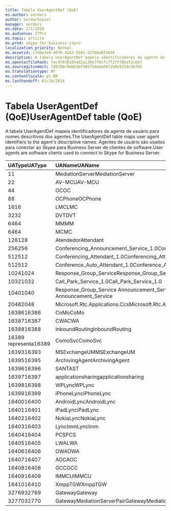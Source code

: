 ```yaml
---
title: Tabela UserAgentDef (QoE)
ms.author: serdars
author: SerdarSoysal
manager: serdars
ms.date: 2/1/2018
ms.audience: ITPro
ms.topic: article
ms.prod: skype-for-business-itpro
localization_priority: Normal
ms.assetid: cfd8e3e0-4076-4162-9381-5276da8316d9
description: A tabela UserAgentDef mapeia identificadores de agente de usuário para nomes descritivos dos agentes. Agentes de usuário são usados para conectar ao Skype para Business Server de clientes de software.
ms.openlocfilehash: fac9f838185482a13bb778cfc7f27f78baf2c66f
ms.sourcegitcommit: 7d819bc9eb63bfd85f5dada09f1b8e5354c56f6b
ms.translationtype: MT
ms.contentlocale: pt-BR
ms.lasthandoff: 03/28/2018
---
```

# <a name="useragentdef-table-qoe"></a><span data-ttu-id="a1a23-104">Tabela UserAgentDef (QoE)</span><span class="sxs-lookup"><span data-stu-id="a1a23-104">UserAgentDef table (QoE)</span></span>
 
<span data-ttu-id="a1a23-105">A tabela UserAgentDef mapeia identificadores de agente de usuário para nomes descritivos dos agentes.</span><span class="sxs-lookup"><span data-stu-id="a1a23-105">The UserAgentDef table maps user agent identifiers to the agent's descriptive names.</span></span> <span data-ttu-id="a1a23-106">Agentes de usuário são usados para conectar ao Skype para Business Server de clientes de software.</span><span class="sxs-lookup"><span data-stu-id="a1a23-106">User agents are software clients used to connect to Skype for Business Server.</span></span>
  
|<span data-ttu-id="a1a23-107">**UAType**</span><span class="sxs-lookup"><span data-stu-id="a1a23-107">**UAType**</span></span>|<span data-ttu-id="a1a23-108">**UAName**</span><span class="sxs-lookup"><span data-stu-id="a1a23-108">**UAName**</span></span>|<span data-ttu-id="a1a23-109">**UACategory**</span><span class="sxs-lookup"><span data-stu-id="a1a23-109">**UACategory**</span></span>|
|:-----|:-----|:-----|
|<span data-ttu-id="a1a23-110">1</span><span class="sxs-lookup"><span data-stu-id="a1a23-110">1</span></span>  <br/> |<span data-ttu-id="a1a23-111">MediationServer</span><span class="sxs-lookup"><span data-stu-id="a1a23-111">MediationServer</span></span>  <br/> |<span data-ttu-id="a1a23-112">MediationServer</span><span class="sxs-lookup"><span data-stu-id="a1a23-112">MediationServer</span></span>  <br/> |
|<span data-ttu-id="a1a23-113">2</span><span class="sxs-lookup"><span data-stu-id="a1a23-113">2</span></span>  <br/> |<span data-ttu-id="a1a23-114">AV-MCU</span><span class="sxs-lookup"><span data-stu-id="a1a23-114">AV-MCU</span></span>  <br/> |<span data-ttu-id="a1a23-115">AV-MCU</span><span class="sxs-lookup"><span data-stu-id="a1a23-115">AV-MCU</span></span>  <br/> |
|<span data-ttu-id="a1a23-116">4</span><span class="sxs-lookup"><span data-stu-id="a1a23-116">4</span></span>  <br/> |<span data-ttu-id="a1a23-117">OC</span><span class="sxs-lookup"><span data-stu-id="a1a23-117">OC</span></span>  <br/> |<span data-ttu-id="a1a23-118">OC</span><span class="sxs-lookup"><span data-stu-id="a1a23-118">OC</span></span>  <br/> |
|<span data-ttu-id="a1a23-119">8</span><span class="sxs-lookup"><span data-stu-id="a1a23-119">8</span></span>  <br/> |<span data-ttu-id="a1a23-120">OCPhone</span><span class="sxs-lookup"><span data-stu-id="a1a23-120">OCPhone</span></span>  <br/> |<span data-ttu-id="a1a23-121">OCPhone</span><span class="sxs-lookup"><span data-stu-id="a1a23-121">OCPhone</span></span>  <br/> |
|<span data-ttu-id="a1a23-122">16</span><span class="sxs-lookup"><span data-stu-id="a1a23-122">16</span></span>  <br/> |<span data-ttu-id="a1a23-123">LMC</span><span class="sxs-lookup"><span data-stu-id="a1a23-123">LMC</span></span>  <br/> |<span data-ttu-id="a1a23-124">LMC</span><span class="sxs-lookup"><span data-stu-id="a1a23-124">LMC</span></span>  <br/> |
|<span data-ttu-id="a1a23-125">32</span><span class="sxs-lookup"><span data-stu-id="a1a23-125">32</span></span>  <br/> |<span data-ttu-id="a1a23-126">DVT</span><span class="sxs-lookup"><span data-stu-id="a1a23-126">DVT</span></span>  <br/> |<span data-ttu-id="a1a23-127">DVT</span><span class="sxs-lookup"><span data-stu-id="a1a23-127">DVT</span></span>  <br/> |
|<span data-ttu-id="a1a23-128">64</span><span class="sxs-lookup"><span data-stu-id="a1a23-128">64</span></span>  <br/> |<span data-ttu-id="a1a23-129">MM</span><span class="sxs-lookup"><span data-stu-id="a1a23-129">MM</span></span>  <br/> |<span data-ttu-id="a1a23-130">MM</span><span class="sxs-lookup"><span data-stu-id="a1a23-130">MM</span></span>  <br/> |
|<span data-ttu-id="a1a23-131">64</span><span class="sxs-lookup"><span data-stu-id="a1a23-131">64</span></span>  <br/> |<span data-ttu-id="a1a23-132">MC</span><span class="sxs-lookup"><span data-stu-id="a1a23-132">MC</span></span>  <br/> |<span data-ttu-id="a1a23-133">MM</span><span class="sxs-lookup"><span data-stu-id="a1a23-133">MM</span></span>  <br/> |
|<span data-ttu-id="a1a23-134">128</span><span class="sxs-lookup"><span data-stu-id="a1a23-134">128</span></span>  <br/> |<span data-ttu-id="a1a23-135">Atendedor</span><span class="sxs-lookup"><span data-stu-id="a1a23-135">Attendant</span></span>  <br/> |<span data-ttu-id="a1a23-136">Atendedor</span><span class="sxs-lookup"><span data-stu-id="a1a23-136">Attendant</span></span>  <br/> |
|<span data-ttu-id="a1a23-137">256</span><span class="sxs-lookup"><span data-stu-id="a1a23-137">256</span></span>  <br/> |<span data-ttu-id="a1a23-138">Conferencing_Announcement_Service_1.0</span><span class="sxs-lookup"><span data-stu-id="a1a23-138">Conferencing_Announcement_Service_1.0</span></span>  <br/> |<span data-ttu-id="a1a23-139">CAS</span><span class="sxs-lookup"><span data-stu-id="a1a23-139">CAS</span></span>  <br/> |
|<span data-ttu-id="a1a23-140">512</span><span class="sxs-lookup"><span data-stu-id="a1a23-140">512</span></span>  <br/> |<span data-ttu-id="a1a23-141">Conferencing_Attendant_1.0</span><span class="sxs-lookup"><span data-stu-id="a1a23-141">Conferencing_Attendant_1.0</span></span>  <br/> |<span data-ttu-id="a1a23-142">CAA</span><span class="sxs-lookup"><span data-stu-id="a1a23-142">CAA</span></span>  <br/> |
|<span data-ttu-id="a1a23-143">512</span><span class="sxs-lookup"><span data-stu-id="a1a23-143">512</span></span>  <br/> |<span data-ttu-id="a1a23-144">Conference_Auto_Attendant_1.0</span><span class="sxs-lookup"><span data-stu-id="a1a23-144">Conference_Auto_Attendant_1.0</span></span>  <br/> |<span data-ttu-id="a1a23-145">CAA</span><span class="sxs-lookup"><span data-stu-id="a1a23-145">CAA</span></span>  <br/> |
|<span data-ttu-id="a1a23-146">1024</span><span class="sxs-lookup"><span data-stu-id="a1a23-146">1024</span></span>  <br/> |<span data-ttu-id="a1a23-147">Response_Group_Service</span><span class="sxs-lookup"><span data-stu-id="a1a23-147">Response_Group_Service</span></span>  <br/> |<span data-ttu-id="a1a23-148">RGS</span><span class="sxs-lookup"><span data-stu-id="a1a23-148">RGS</span></span>  <br/> |
|<span data-ttu-id="a1a23-149">1032</span><span class="sxs-lookup"><span data-stu-id="a1a23-149">1032</span></span>  <br/> |<span data-ttu-id="a1a23-150">Call_Park_Service_1.0</span><span class="sxs-lookup"><span data-stu-id="a1a23-150">Call_Park_Service_1.0</span></span>  <br/> |<span data-ttu-id="a1a23-151">CPS</span><span class="sxs-lookup"><span data-stu-id="a1a23-151">CPS</span></span>  <br/> |
|<span data-ttu-id="a1a23-152">1040</span><span class="sxs-lookup"><span data-stu-id="a1a23-152">1040</span></span>  <br/> |<span data-ttu-id="a1a23-153">Response_Group_Service Announcement_Service</span><span class="sxs-lookup"><span data-stu-id="a1a23-153">Response_Group_Service Announcement_Service</span></span>  <br/> |<span data-ttu-id="a1a23-154">COMO</span><span class="sxs-lookup"><span data-stu-id="a1a23-154">AS</span></span>  <br/> |
|<span data-ttu-id="a1a23-155">2048</span><span class="sxs-lookup"><span data-stu-id="a1a23-155">2048</span></span>  <br/> |<span data-ttu-id="a1a23-156">Microsoft.Rtc.Applications.Ccs</span><span class="sxs-lookup"><span data-stu-id="a1a23-156">Microsoft.Rtc.Applications.Ccs</span></span>  <br/> |<span data-ttu-id="a1a23-157">CCS</span><span class="sxs-lookup"><span data-stu-id="a1a23-157">CCS</span></span>  <br/> |
|<span data-ttu-id="a1a23-158">16386</span><span class="sxs-lookup"><span data-stu-id="a1a23-158">16386</span></span>  <br/> |<span data-ttu-id="a1a23-159">CoMo</span><span class="sxs-lookup"><span data-stu-id="a1a23-159">CoMo</span></span>  <br/> |<span data-ttu-id="a1a23-160">CoMo</span><span class="sxs-lookup"><span data-stu-id="a1a23-160">CoMo</span></span>  <br/> |
|<span data-ttu-id="a1a23-161">16387</span><span class="sxs-lookup"><span data-stu-id="a1a23-161">16387</span></span>  <br/> |<span data-ttu-id="a1a23-162">CWA</span><span class="sxs-lookup"><span data-stu-id="a1a23-162">CWA</span></span>  <br/> |<span data-ttu-id="a1a23-163">CWA</span><span class="sxs-lookup"><span data-stu-id="a1a23-163">CWA</span></span>  <br/> |
|<span data-ttu-id="a1a23-164">16388</span><span class="sxs-lookup"><span data-stu-id="a1a23-164">16388</span></span>  <br/> |<span data-ttu-id="a1a23-165">InboundRouting</span><span class="sxs-lookup"><span data-stu-id="a1a23-165">InboundRouting</span></span>  <br/> |<span data-ttu-id="a1a23-166">InboundRouting</span><span class="sxs-lookup"><span data-stu-id="a1a23-166">InboundRouting</span></span>  <br/> |
|<span data-ttu-id="a1a23-167">16389 representa</span><span class="sxs-lookup"><span data-stu-id="a1a23-167">16389</span></span>  <br/> |<span data-ttu-id="a1a23-168">ComoSvc</span><span class="sxs-lookup"><span data-stu-id="a1a23-168">ComoSvc</span></span>  <br/> |<span data-ttu-id="a1a23-169">ComoSvc</span><span class="sxs-lookup"><span data-stu-id="a1a23-169">ComoSvc</span></span>  <br/> |
|<span data-ttu-id="a1a23-170">16393</span><span class="sxs-lookup"><span data-stu-id="a1a23-170">16393</span></span>  <br/> |<span data-ttu-id="a1a23-171">MSExchangeUM</span><span class="sxs-lookup"><span data-stu-id="a1a23-171">MSExchangeUM</span></span>  <br/> |<span data-ttu-id="a1a23-172">Do Exchange</span><span class="sxs-lookup"><span data-stu-id="a1a23-172">ExUM</span></span>  <br/> |
|<span data-ttu-id="a1a23-173">16395</span><span class="sxs-lookup"><span data-stu-id="a1a23-173">16395</span></span>  <br/> |<span data-ttu-id="a1a23-174">ArchivingAgent</span><span class="sxs-lookup"><span data-stu-id="a1a23-174">ArchivingAgent</span></span>  <br/> |<span data-ttu-id="a1a23-175">ARCHAGENT</span><span class="sxs-lookup"><span data-stu-id="a1a23-175">ARCHAGENT</span></span>  <br/> |
|<span data-ttu-id="a1a23-176">16396</span><span class="sxs-lookup"><span data-stu-id="a1a23-176">16396</span></span>  <br/> |<span data-ttu-id="a1a23-177">SANTA</span><span class="sxs-lookup"><span data-stu-id="a1a23-177">ST</span></span>  <br/> |<span data-ttu-id="a1a23-178">SANTA</span><span class="sxs-lookup"><span data-stu-id="a1a23-178">ST</span></span>  <br/> |
|<span data-ttu-id="a1a23-179">16397</span><span class="sxs-lookup"><span data-stu-id="a1a23-179">16397</span></span>  <br/> |<span data-ttu-id="a1a23-180">applicationsharing</span><span class="sxs-lookup"><span data-stu-id="a1a23-180">applicationsharing</span></span>  <br/> |<span data-ttu-id="a1a23-181">ASMCU</span><span class="sxs-lookup"><span data-stu-id="a1a23-181">ASMCU</span></span>  <br/> |
|<span data-ttu-id="a1a23-182">16398</span><span class="sxs-lookup"><span data-stu-id="a1a23-182">16398</span></span>  <br/> |<span data-ttu-id="a1a23-183">WPLync</span><span class="sxs-lookup"><span data-stu-id="a1a23-183">WPLync</span></span>  <br/> |<span data-ttu-id="a1a23-184">WPLync</span><span class="sxs-lookup"><span data-stu-id="a1a23-184">WPLync</span></span>  <br/> |
|<span data-ttu-id="a1a23-185">16399</span><span class="sxs-lookup"><span data-stu-id="a1a23-185">16399</span></span>  <br/> |<span data-ttu-id="a1a23-186">iPhoneLync</span><span class="sxs-lookup"><span data-stu-id="a1a23-186">iPhoneLync</span></span>  <br/> |<span data-ttu-id="a1a23-187">iPhoneLync</span><span class="sxs-lookup"><span data-stu-id="a1a23-187">iPhoneLync</span></span>  <br/> |
|<span data-ttu-id="a1a23-188">16400</span><span class="sxs-lookup"><span data-stu-id="a1a23-188">16400</span></span>  <br/> |<span data-ttu-id="a1a23-189">AndroidLync</span><span class="sxs-lookup"><span data-stu-id="a1a23-189">AndroidLync</span></span>  <br/> |<span data-ttu-id="a1a23-190">AndroidLync</span><span class="sxs-lookup"><span data-stu-id="a1a23-190">AndroidLync</span></span>  <br/> |
|<span data-ttu-id="a1a23-191">16401</span><span class="sxs-lookup"><span data-stu-id="a1a23-191">16401</span></span>  <br/> |<span data-ttu-id="a1a23-192">iPadLync</span><span class="sxs-lookup"><span data-stu-id="a1a23-192">iPadLync</span></span>  <br/> |<span data-ttu-id="a1a23-193">iPadLync</span><span class="sxs-lookup"><span data-stu-id="a1a23-193">iPadLync</span></span>  <br/> |
|<span data-ttu-id="a1a23-194">16402</span><span class="sxs-lookup"><span data-stu-id="a1a23-194">16402</span></span>  <br/> |<span data-ttu-id="a1a23-195">NokiaLync</span><span class="sxs-lookup"><span data-stu-id="a1a23-195">NokiaLync</span></span>  <br/> |<span data-ttu-id="a1a23-196">NokiaLync</span><span class="sxs-lookup"><span data-stu-id="a1a23-196">NokiaLync</span></span>  <br/> |
|<span data-ttu-id="a1a23-197">16403</span><span class="sxs-lookup"><span data-stu-id="a1a23-197">16403</span></span>  <br/> |<span data-ttu-id="a1a23-198">LyncImm</span><span class="sxs-lookup"><span data-stu-id="a1a23-198">LyncImm</span></span>  <br/> |<span data-ttu-id="a1a23-199">LyncImm</span><span class="sxs-lookup"><span data-stu-id="a1a23-199">LyncImm</span></span>  <br/> |
|<span data-ttu-id="a1a23-200">16404</span><span class="sxs-lookup"><span data-stu-id="a1a23-200">16404</span></span>  <br/> |<span data-ttu-id="a1a23-201">PCS</span><span class="sxs-lookup"><span data-stu-id="a1a23-201">PCS</span></span>  <br/> |<span data-ttu-id="a1a23-202">PCS</span><span class="sxs-lookup"><span data-stu-id="a1a23-202">PCS</span></span>  <br/> |
|<span data-ttu-id="a1a23-203">16405</span><span class="sxs-lookup"><span data-stu-id="a1a23-203">16405</span></span>  <br/> |<span data-ttu-id="a1a23-204">LWA</span><span class="sxs-lookup"><span data-stu-id="a1a23-204">LWA</span></span>  <br/> |<span data-ttu-id="a1a23-205">LWA</span><span class="sxs-lookup"><span data-stu-id="a1a23-205">LWA</span></span>  <br/> |
|<span data-ttu-id="a1a23-206">16406</span><span class="sxs-lookup"><span data-stu-id="a1a23-206">16406</span></span>  <br/> |<span data-ttu-id="a1a23-207">OWA</span><span class="sxs-lookup"><span data-stu-id="a1a23-207">OWA</span></span>  <br/> |<span data-ttu-id="a1a23-208">OWA</span><span class="sxs-lookup"><span data-stu-id="a1a23-208">OWA</span></span>  <br/> |
|<span data-ttu-id="a1a23-209">16407</span><span class="sxs-lookup"><span data-stu-id="a1a23-209">16407</span></span>  <br/> |<span data-ttu-id="a1a23-210">AOC</span><span class="sxs-lookup"><span data-stu-id="a1a23-210">AOC</span></span>  <br/> |<span data-ttu-id="a1a23-211">AOC</span><span class="sxs-lookup"><span data-stu-id="a1a23-211">AOC</span></span>  <br/> |
|<span data-ttu-id="a1a23-212">16408</span><span class="sxs-lookup"><span data-stu-id="a1a23-212">16408</span></span>  <br/> |<span data-ttu-id="a1a23-213">GCC</span><span class="sxs-lookup"><span data-stu-id="a1a23-213">GCC</span></span>  <br/> |<span data-ttu-id="a1a23-214">GCC</span><span class="sxs-lookup"><span data-stu-id="a1a23-214">GCC</span></span>  <br/> |
|<span data-ttu-id="a1a23-215">16409</span><span class="sxs-lookup"><span data-stu-id="a1a23-215">16409</span></span>  <br/> |<span data-ttu-id="a1a23-216">IMMCU</span><span class="sxs-lookup"><span data-stu-id="a1a23-216">IMMCU</span></span>  <br/> |<span data-ttu-id="a1a23-217">IMMCU</span><span class="sxs-lookup"><span data-stu-id="a1a23-217">IMMCU</span></span>  <br/> |
|<span data-ttu-id="a1a23-218">16410</span><span class="sxs-lookup"><span data-stu-id="a1a23-218">16410</span></span>  <br/> |<span data-ttu-id="a1a23-219">XmppTGW</span><span class="sxs-lookup"><span data-stu-id="a1a23-219">XmppTGW</span></span>  <br/> |<span data-ttu-id="a1a23-220">XmppGateway</span><span class="sxs-lookup"><span data-stu-id="a1a23-220">XmppGateway</span></span>  <br/> |
|<span data-ttu-id="a1a23-221">32769</span><span class="sxs-lookup"><span data-stu-id="a1a23-221">32769</span></span>  <br/> |<span data-ttu-id="a1a23-222">Gateway</span><span class="sxs-lookup"><span data-stu-id="a1a23-222">Gateway</span></span>  <br/> |<span data-ttu-id="a1a23-223">Gateway</span><span class="sxs-lookup"><span data-stu-id="a1a23-223">Gateway</span></span>  <br/> |
|<span data-ttu-id="a1a23-224">32770</span><span class="sxs-lookup"><span data-stu-id="a1a23-224">32770</span></span>  <br/> |<span data-ttu-id="a1a23-225">GatewayMediationServerPair</span><span class="sxs-lookup"><span data-stu-id="a1a23-225">GatewayMediationServerPair</span></span>  <br/> |<span data-ttu-id="a1a23-226">GatewayMediationServerPair</span><span class="sxs-lookup"><span data-stu-id="a1a23-226">GatewayMediationServerPair</span></span>  <br/> |
   


